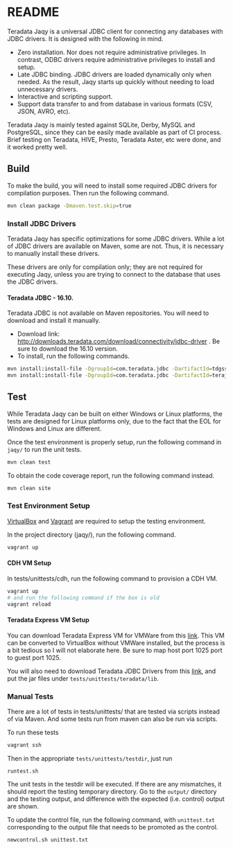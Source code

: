 # README

Teradata Jaqy is a universal JDBC client for connecting any databases with
JDBC drivers.  It is designed with the following in mind.

* Zero installation.  Nor does not require administrative privileges.
  In contrast, ODBC drivers require administrative privileges to install
  and setup.
* Late JDBC binding.  JDBC drivers are loaded dynamically only when needed.
  As the result, Jaqy starts up quickly without needing to load unnecessary
  drivers.
* Interactive and scripting support.
* Support data transfer to and from database in various formats (CSV, JSON, AVRO, etc).

Teradata Jaqy is mainly tested against SQLite, Derby, MySQL and PostgreSQL,
since they can be easily made available as part of CI process.  Brief testing
on Teradata, HIVE, Presto, Teradata Aster, etc were done, and it worked
pretty well.

## Build

To make the build, you will need to install some required JDBC drivers for
compilation purposes.  Then run the following command.

```bash
mvn clean package -Dmaven.test.skip=true
```

### Install JDBC Drivers

Teradata Jaqy has specific optimizations for some JDBC drivers.  While
a lot of JDBC drivers are available on Maven, some are not.  Thus, it is
necessary to manually install these drivers.

These drivers are only for compilation only; they are not required for executing
Jaqy, unless you are trying to connect to the database that uses the JDBC drivers.

#### Teradata JDBC - 16.10.

Teradata JDBC is not available on Maven repositories.  You will need to download
and install it manually.

* Download link: http://downloads.teradata.com/download/connectivity/jdbc-driver .  Be sure to download the 16.10 version.
* To install, run the following commands.

```bash
mvn install:install-file -DgroupId=com.teradata.jdbc -DartifactId=tdgssconfig -Dversion=16.10.00.00 -Dpackaging=jar -Dfile=tdgssconfig.jar
mvn install:install-file -DgroupId=com.teradata.jdbc -DartifactId=terajdbc4 -Dversion=16.10.00.00 -Dpackaging=jar -Dfile=terajdbc4.jar
```


## Test

While Teradata Jaqy can be built on either Windows or Linux platforms, the
tests are designed for Linux platforms only, due to the fact that the EOL
for Windows and Linux are different.

Once the test environment is properly setup, run the following command in ``jaqy/``
to run the unit tests.

```bash
mvn clean test
```

To obtain the code coverage report, run the following command instead.

```bash
mvn clean site
```

### Test Environment Setup

[VirtualBox](https://www.virtualbox.org/) and [Vagrant](https://www.vagrantup.com/)
are required to setup the testing environment.

In the project directory (jaqy/), run the following command.

```bash
vagrant up
```

#### CDH VM Setup

In tests/unittests/cdh, run the following command to provision a CDH VM.

```bash
vagrant up
# and run the following command if the box is old
vagrant reload
```

#### Teradata Express VM Setup

You can download Teradata Express VM for VMWare from this
[link](http://downloads.teradata.com/download/database/teradata-express-for-vmware-player).
This VM can be converted to VirtualBox without VMWare installed, but the
process is a bit tedious so I will not elaborate here.  Be sure to map host
port 1025 port to guest port 1025.

You will also need to download Teradata JDBC Drivers from this
[link](http://downloads.teradata.com/download/connectivity/jdbc-driver), and
put the jar files under `tests/unittests/teradata/lib`.

### Manual Tests

There are a lot of tests in tests/unittests/ that are tested via scripts
instead of via Maven.  And some tests run from maven can also be run via
scripts.

To run these tests

```bash
vagrant ssh
```

Then in the appropriate ``tests/unittests/testdir``, just run

```
runtest.sh
```

The unit tests in the testdir will be executed.  If there are any mismatches,
it should report the testing temporary directory.  Go to the ``output/`` directory
and the testing output, and difference with the expected (i.e. control) output are
shown.

To update the control file, run the following command, with ``unittest.txt``
corresponding to the output file that needs to be promoted as the control.

```
newcontrol.sh unittest.txt
```
